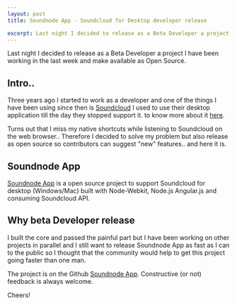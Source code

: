 ```yaml
---
layout: post
title: Soundnode App - Soundcloud for Desktop developer release

excerpt: Last night I decided to release as a Beta Developer a project I have been working in the last week and make available as Open Source.
---
```


Last night I decided to release as a Beta Developer a project I have been working in the last week and make available as Open Source.

## Intro..

Three years ago I started to work as a developer and one of the things I have been using since then is <a href="http://www.soundcloud.com" target="_blank" title="Soundcloud">Soundcloud</a> I used to use their desktop application till the day they stopped support it. to know more about it <a href="http://blog.soundcloud.com/2011/01/06/desktop/" target="_blank" title="Soundcloud desktop support">here</a>.

Turns out that I miss my native shortcuts while listening to Soundcloud on the web browser.. Therefore I decided to solve my problem but also release as open source so contributors can suggest "new" features.. and here it is.

## Soundnode App

<a href="http://www.soundnodeapp.com" target="_blank" title="Soundnode App - Soundcloud for desktop">Soundnode App</a> is a open source project to support Soundcloud for desktop (Windows/Mac) built with Node-Webkit, Node.js Angular.js and consuming Soundcloud API.

## Why beta Developer release

I built the core and passed the painful part but I have been working on other projects in parallel and I still want to release Soundnode App as fast as I can to the public so I thought that the community would help to get this project going faster than one man.

The project is on the Github <a href="https://github.com/Soundnode/soundnode-app" target="_blank" title="Soundnode App - Soundcloud for desktop">Soundnode App</a>.
Constructive (or not) feedback is always welcome.

Cheers!